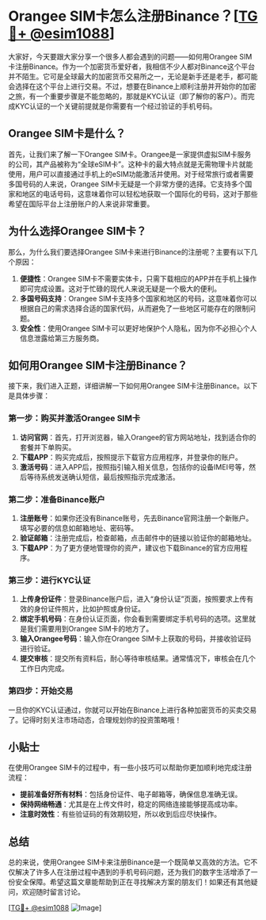 # Orangee SIM卡怎么注册Binance？[[TG💪+ @esim1088](https://t.me/s/esim1088)]

大家好，今天要跟大家分享一个很多人都会遇到的问题——如何用Orangee SIM卡注册Binance。作为一个加密货币爱好者，我相信不少人都对Binance这个平台并不陌生。它可是全球最大的加密货币交易所之一，无论是新手还是老手，都可能会选择在这个平台上进行交易。不过，想要在Binance上顺利注册并开始你的加密之旅，有一个重要步骤是不能忽略的，那就是KYC认证（即了解你的客户）。而完成KYC认证的一个关键前提就是你需要有一个经过验证的手机号码。

## Orangee SIM卡是什么？

首先，让我们来了解一下Orangee SIM卡。Orangee是一家提供虚拟SIM卡服务的公司，其产品被称为“全球eSIM卡”。这种卡的最大特点就是无需物理卡片就能使用，用户可以直接通过手机上的eSIM功能激活并使用。对于经常旅行或者需要多国号码的人来说，Orangee SIM卡无疑是一个非常方便的选择。它支持多个国家和地区的电话号码，这意味着你可以轻松地获取一个国际化的号码，这对于那些希望在国际平台上注册账户的人来说非常重要。

## 为什么选择Orangee SIM卡？

那么，为什么我们要选择Orangee SIM卡来进行Binance的注册呢？主要有以下几个原因：

1. **便捷性**：Orangee SIM卡不需要实体卡，只需下载相应的APP并在手机上操作即可完成设置。这对于忙碌的现代人来说无疑是一个极大的便利。
2. **多国号码支持**：Orangee SIM卡支持多个国家和地区的号码，这意味着你可以根据自己的需求选择合适的国家代码，从而避免了一些地区可能存在的限制问题。
3. **安全性**：使用Orangee SIM卡可以更好地保护个人隐私，因为你不必担心个人信息泄露给第三方服务商。

## 如何用Orangee SIM卡注册Binance？

接下来，我们进入正题，详细讲解一下如何用Orangee SIM卡注册Binance。以下是具体步骤：

### 第一步：购买并激活Orangee SIM卡

1. **访问官网**：首先，打开浏览器，输入Orangee的官方网站地址，找到适合你的套餐并下单购买。
2. **下载APP**：购买完成后，按照提示下载官方应用程序，并登录你的账户。
3. **激活号码**：进入APP后，按照指引输入相关信息，包括你的设备IMEI号等，然后等待系统发送确认短信，最后按照指示完成激活。

### 第二步：准备Binance账户

1. **注册账号**：如果你还没有Binance账号，先去Binance官网注册一个新账户。填写必要的信息如邮箱地址、密码等。
2. **验证邮箱**：注册完成后，检查邮箱，点击邮件中的链接以验证你的邮箱地址。
3. **下载APP**：为了更方便地管理你的资产，建议也下载Binance的官方应用程序。

### 第三步：进行KYC认证

1. **上传身份证件**：登录Binance账户后，进入“身份认证”页面，按照要求上传有效的身份证件照片，比如护照或身份证。
2. **绑定手机号码**：在身份认证页面，你会看到需要绑定手机号码的选项。这里就是我们需要用到Orangee SIM卡的地方了。
3. **输入Orangee号码**：输入你在Orangee SIM卡上获取的号码，并接收验证码进行验证。
4. **提交审核**：提交所有资料后，耐心等待审核结果。通常情况下，审核会在几个工作日内完成。

### 第四步：开始交易

一旦你的KYC认证通过，你就可以开始在Binance上进行各种加密货币的买卖交易了。记得时刻关注市场动态，合理规划你的投资策略哦！

## 小贴士

在使用Orangee SIM卡的过程中，有一些小技巧可以帮助你更加顺利地完成注册流程：

- **提前准备好所有材料**：包括身份证件、电子邮箱等，确保信息准确无误。
- **保持网络畅通**：尤其是在上传文件时，稳定的网络连接能够提高成功率。
- **注意时效性**：有些验证码的有效期较短，所以收到后应尽快操作。

## 总结

总的来说，使用Orangee SIM卡来注册Binance是一个既简单又高效的方法。它不仅解决了许多人在注册过程中遇到的手机号码问题，还为我们的数字生活增添了一份安全保障。希望这篇文章能帮助到正在寻找解决方案的朋友们！如果还有其他疑问，欢迎随时留言讨论。

[[TG💪+ @esim1088](https://t.me/s/esim1088) ![Image](https://i.postimg.cc/4NQfJmqS/Snipaste-2025-05-13-00-14-12.png)]